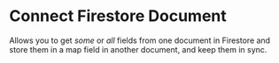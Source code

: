 # Connect Firestore Document

Allows you to get _some_ or _all_ fields from one document in Firestore and store them in a map field in another document, and keep them in sync.
